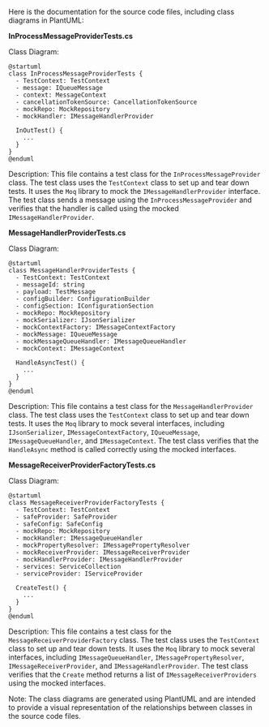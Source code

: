 Here is the documentation for the source code files, including class diagrams in PlantUML:

**InProcessMessageProviderTests.cs**

Class Diagram:
```plantuml
@startuml
class InProcessMessageProviderTests {
  - TestContext: TestContext
  - message: IQueueMessage
  - context: MessageContext
  - cancellationTokenSource: CancellationTokenSource
  - mockRepo: MockRepository
  - mockHandler: IMessageHandlerProvider

  InOutTest() {
    ...
  }
}
@enduml
```
Description:
This file contains a test class for the `InProcessMessageProvider` class. The test class uses the `TestContext` class to set up and tear down tests. It uses the `Moq` library to mock the `IMessageHandlerProvider` interface. The test class sends a message using the `InProcessMessageProvider` and verifies that the handler is called using the mocked `IMessageHandlerProvider`.

**MessageHandlerProviderTests.cs**

Class Diagram:
```plantuml
@startuml
class MessageHandlerProviderTests {
  - TestContext: TestContext
  - messageId: string
  - payload: TestMessage
  - configBuilder: ConfigurationBuilder
  - configSection: IConfigurationSection
  - mockRepo: MockRepository
  - mockSerializer: IJsonSerializer
  - mockContextFactory: IMessageContextFactory
  - mockMessage: IQueueMessage
  - mockMessageQueueHandler: IMessageQueueHandler
  - mockContext: IMessageContext

  HandleAsyncTest() {
    ...
  }
}
@enduml
```
Description:
This file contains a test class for the `MessageHandlerProvider` class. The test class uses the `TestContext` class to set up and tear down tests. It uses the `Moq` library to mock several interfaces, including `IJsonSerializer`, `IMessageContextFactory`, `IQueueMessage`, `IMessageQueueHandler`, and `IMessageContext`. The test class verifies that the `HandleAsync` method is called correctly using the mocked interfaces.

**MessageReceiverProviderFactoryTests.cs**

Class Diagram:
```plantuml
@startuml
class MessageReceiverProviderFactoryTests {
  - TestContext: TestContext
  - safeProvider: SafeProvider
  - safeConfig: SafeConfig
  - mockRepo: MockRepository
  - mockHandler: IMessageQueueHandler
  - mockPropertyResolver: IMessagePropertyResolver
  - mockReceiverProvider: IMessageReceiverProvider
  - mockHandlerProvider: IMessageHandlerProvider
  - services: ServiceCollection
  - serviceProvider: IServiceProvider

  CreateTest() {
    ...
  }
}
@enduml
```
Description:
This file contains a test class for the `MessageReceiverProviderFactory` class. The test class uses the `TestContext` class to set up and tear down tests. It uses the `Moq` library to mock several interfaces, including `IMessageQueueHandler`, `IMessagePropertyResolver`, `IMessageReceiverProvider`, and `IMessageHandlerProvider`. The test class verifies that the `Create` method returns a list of `IMessageReceiverProviders` using the mocked interfaces.

Note: The class diagrams are generated using PlantUML and are intended to provide a visual representation of the relationships between classes in the source code files.